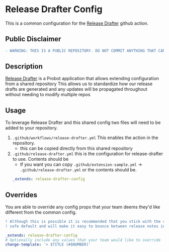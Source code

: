 # Release Drafter Config

This is a common configuration for the [Release Drafter](https://github.com/release-drafter/release-drafter) github action.

## Public Disclaimer
```diff
- WARNING: THIS IS A PUBLIC REPOSITORY. DO NOT COMMIT ANYTHING THAT CAN NOT BE SHARED
```

## Description

[Release Drafter](https://github.com/release-drafter/release-drafter) is a Probot application that allows extending configuration from a shared repository
This allows us to standardize how our release drafts are generated and any updates will be propagated throughout without needing to
modify multiple repos

## Usage

To leverage Release Drafter and this shared config two files will need to be added to your repository.
1. `.github/workflows/release-drafter.yml` This enables the action in the repository. 
    * this can be copied directly from this shared repository
1. `.github/release-drafter.yml` this is the configuration for release-drafter to use. Contents should be 
    * If you want you can copy `.github/extension-sample.yml` -> `.github/release-drafter.yml` or the contents should be. 
    ```yaml
    _extends: release-drafter-config
    ```

## Overrides

You are able to override any config props that your team deems they'd like different from the common config.

```diff
! Although this is possible it is recommended that you stick with the common config since its a 
! safe default and will make it easy to bounce between release notes in repos.
```

```yaml
_extends: release-drafter-config
# Optionally include any values that your team would like to override
change-template: '> $TITLE (#$NUMBER)'
```
